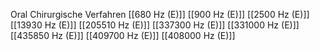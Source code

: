 Oral Chirurgische Verfahren
[[680 Hz (E)]]
[[900 Hz (E)]]
[[2500 Hz (E)]]
[[13930 Hz (E)]]
[[205510 Hz (E)]]
[[337300 Hz (E)]]
[[331000 Hz (E)]]
[[435850 Hz (E)]]
[[409700 Hz (E)]]
[[408000 Hz (E)]]